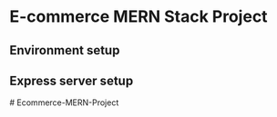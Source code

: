 # E-commerce MERN Stack Project

## Environment setup

## Express server setup
#   E c o m m e r c e - M E R N - P r o j e c t  
 